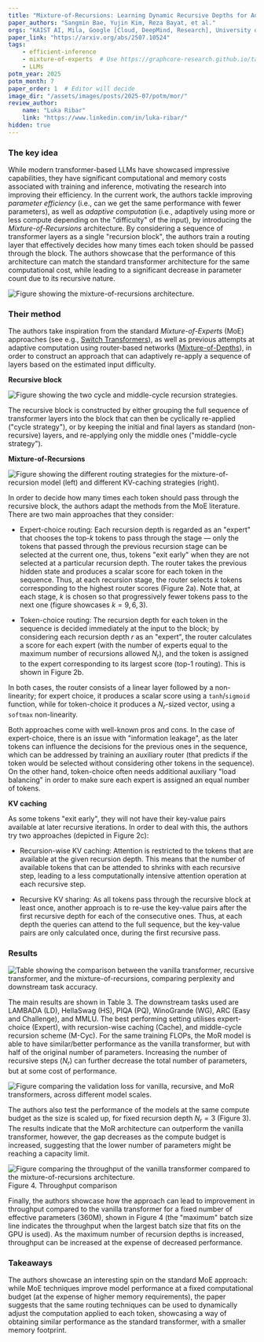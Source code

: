```yaml
---
title: "Mixture-of-Recursions: Learning Dynamic Recursive Depths for Adaptive Token-Level Computation"
paper_authors: "Sangmin Bae, Yujin Kim, Reza Bayat, et al."
orgs: "KAIST AI, Mila, Google [Cloud, DeepMind, Research], University of Montreal"
paper_link: "https://arxiv.org/abs/2507.10524"
tags:
    - efficient-inference
    - mixture-of-experts  # Use https://graphcore-research.github.io/tags/ as reference
    - LLMs
potm_year: 2025
potm_month: 7
paper_order: 1  # Editor will decide
image_dir: "/assets/images/posts/2025-07/potm/mor/"
review_author:
    name: "Luka Ribar"
    link: "https://www.linkedin.com/in/luka-ribar/"
hidden: true
---
```


### The key idea

While modern transformer-based LLMs have showcased impressive capabilities, they have significant computational and memory costs associated with training and inference, motivating the research into improving their efficiency. In the current work, the authors tackle improving *parameter efficiency* (i.e., can we get the same performance with fewer parameters), as well as *adaptive computation* (i.e., adaptively using more or less compute depending on the "difficulty" of the input), by introducing the *Mixture-of-Recursions* architecture. By considering a sequence of transformer layers as a single "recursion block", the authors train a routing layer that effectively decides how many times each token should be passed through the block. The authors showcase that the performance of this architecture can match the standard transformer architecture for the same computational cost, while leading to a significant decrease in parameter count due to its recursive nature.

<img src="{{ page.image_dir | append: 'fig1.png' | relative_url }}" alt="Figure showing the mixture-of-recursions architecture.">

### Their method

The authors take inspiration from the standard *Mixture-of-Experts* (MoE) approaches (see e.g., [Switch Transformers](https://arxiv.org/abs/2101.03961)), as well as previous attempts at adaptive computation using router-based networks ([Mixture-of-Depths](https://arxiv.org/abs/2404.02258)), in order to construct an approach that can adaptively re-apply a sequence of layers based on the estimated input difficulty.

**Recursive block**

<img src="{{ page.image_dir | append: 'fig2.png' | relative_url }}" alt="Figure showing the two cycle and middle-cycle recursion strategies.">

The recursive block is constructed by either grouping the full sequence of transformer layers into the block that can then be cyclically re-applied ("cycle strategy"), or by keeping the initial and final layers as standard (non-recursive) layers, and re-applying only the middle ones ("middle-cycle strategy").

**Mixture-of-Recursions**

<img src="{{ page.image_dir | append: 'fig3.png' | relative_url }}" alt="Figure showing the different routing strategies for the mixture-of-recursion model (left) and different KV-caching strategies (right).">

In order to decide how many times each token should pass through the recursive block, the authors adapt the methods from the MoE literature. There are two main approaches that they consider:

* Expert-choice routing: Each recursion depth is regarded as an "expert" that chooses the top-$k$ tokens to pass through the stage — only the tokens that passed through the previous recursion stage can be selected at the current one, thus, tokens "exit early" when they are not selected at a particular recursion depth. The router takes the previous hidden state and produces a scalar score for each token in the sequence. Thus, at each recursion stage, the router selects $k$ tokens corresponding to the highest router scores (Figure 2a). Note that, at each stage, $k$ is chosen so that progressively fewer tokens pass to the next one (figure showcases $k = 9, 6, 3$).

* Token-choice routing: The recursion depth for each token in the sequence is decided immediately at the input to the block; by considering each recursion depth $r$ as an "expert", the router calculates a score for each expert (with the number of experts equal to the maximum number of recursions allowed $N_r$), and the token is assigned to the expert corresponding to its largest score (top-1 routing). This is shown in Figure 2b.

In both cases, the router consists of a linear layer followed by a non-linearity; for expert choice, it produces a scalar score using a `tanh`/`sigmoid` function, while for token-choice it produces a $N_r$-sized vector, using a `softmax` non-linearity.

Both approaches come with well-known pros and cons. In the case of expert-choice, there is an issue with "information leakage", as the later tokens can influence the decisions for the previous ones in the sequence, which can be addressed by training an auxiliary router (that predicts if the token would be selected without considering other tokens in the sequence). On the other hand, token-choice often needs additional auxiliary "load balancing" in order to make sure each expert is assigned an equal number of tokens.

**KV caching**

As some tokens "exit early", they will not have their key-value pairs available at later recursive iterations. In order to deal with this, the authors try two approaches (depicted in Figure 2c):

* Recursion-wise KV caching: Attention is restricted to the tokens that are available at the given recursion depth. This means that the number of available tokens that can be attended to shrinks with each recursive step, leading to a less computationally intensive attention operation at each recursive step.

* Recursive KV sharing: As all tokens pass through the recursive block at least once, another approach is to re-use the key-value pairs after the first recursive depth for each of the consecutive ones. Thus, at each depth the queries can attend to the full sequence, but the key-value pairs are only calculated once, during the first recursive pass. 

### Results

<img src="{{ page.image_dir | append: 'table1.png' | relative_url }}" alt="Table showing the comparison between the vanilla transformer, recursive transformer, and the mixture-of-recursions, comparing perplexity and downstream task accuracy.">

The main results are shown in Table 3. The downstream tasks used are LAMBADA (LD), HellaSwag (HS), PIQA (PQ), WinoGrande (WG), ARC (Easy and Challenge), and MMLU. The best performing setting utilises expert-choice (Expert), with recursion-wise caching (Cache), and middle-cycle recursion scheme (M-Cyc). For the same training FLOPs, the MoR model is able to have similar/better performance as the vanilla transformer, but with half of the original number of parameters. Increasing the number of recursive steps ($N_r$) can further decrease the total number of parameters, but at some cost of performance.

<img src="{{ page.image_dir | append: 'fig4.png' | relative_url }}" alt="Figure comparing the validation loss for vanilla, recursive, and MoR transformers, across different model scales.">

The authors also test the performance of the models at the same compute budget as the size is scaled up, for fixed recursion depth $N_r = 3$ (Figure 3). The results indicate that the MoR architecture can outperform the vanilla transformer, however, the gap decreases as the compute budget is increased, suggesting that the lower number of parameters might be reaching a capacity limit.

<img src="{{ page.image_dir | append: 'fig5.png' | relative_url }}" class="constrained_img_small" alt="Figure comparing the throughput of the vanilla transformer compared to the mixture-of-recursions architecture.">
<figcaption>Figure 4. Throughput comparison</figcaption>

Finally, the authors showcase how the approach can lead to improvement in throughput compared to the vanilla transformer for a fixed number of effective parameters (360M), shown in Figure 4 (the "maximum" batch size line indicates the throughput when the largest batch size that fits on the GPU is used). As the maximum number of recursion depths is increased, throughput can be increased at the expense of decreased performance.

### Takeaways

The authors showcase an interesting spin on the standard MoE approach: while MoE techniques improve model performance at a fixed computational budget (at the expense of higher memory requirements), the paper suggests that the same routing techniques can be used to dynamically adjust the computation applied to each token, showcasing a way of obtaining similar performance as the standard transformer, with a smaller memory footprint.
